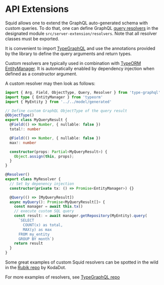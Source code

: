 # API Extensions

Squid allows one to extend the GraphQL auto-generated schema with custom queries.
To do that, one can define GraphQL [query resolvers](https://www.apollographql.com/tutorial/resolvers/) in the designated module `src/server-extension/resolvers`. Note that all resolver classes must be exported.

It is convenient to import [TypeGraphQL](https://typegraphql.com/resolvers.html#) and use the annotations provided by the library to define the query arguments and return types.

Custom resolvers are typically used in combination with [TypeORM EntityManager](https://orkhan.gitbook.io/typeorm/entity-manager-api). It is automatically enabled by dependency injection when defined as a constructor argument. 

A custom resolver may then look as follows:

```typescript
import { Arg, Field, ObjectType, Query, Resolver } from 'type-graphql'
import type { EntityManager } from 'typeorm'
import { MyEntity } from '../../model/generated'

// Define custom GraphQL ObjectType of the query result
@ObjectType()
export class MyQueryResult {
  @Field(() => Number, { nullable: false })
  total!: number

  @Field(() => Number, { nullable: false })
  max!: number

  constructor(props: Partial<MyQueryResult>) {
    Object.assign(this, props);
  }
}

@Resolver()
export class MyResolver {
  // Set by depenency injection
  constructor(private tx: () => Promise<EntityManager>) {}

  @Query(() => [MyQueryResult])
  async myQuery(): Promise<MyQueryResult[]> {
    const manager = await this.tx()
    // execute custom SQL query
    const result: = await manager.getRepository(MyEntity).query(
      `SELECT 
        COUNT(x) as total, 
        MAX(y) as max
      FROM my_entity 
      GROUP BY month`)
    return result
  }
}
```

Some great examples of custom Squid resolvers can be spotted in the wild in the [Rubik repo](https://github.com/kodadot/rubick/tree/main/src/server-extension) by KodaDot.

For more examples of resolvers, see [TypeGraphQL repo](https://github.com/MichalLytek/type-graphql/tree/master/examples)
